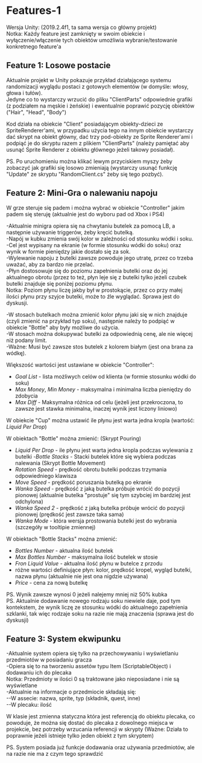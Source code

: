 # Features-1

Wersja Unity: (2019.2.4f1, ta sama wersja co główny projekt)  
Notka: Każdy feature jest zamknięty w swoim obiekcie i wyłączenie/włączenie tych obiektów umożliwia wybranie/testowanie konkretnego feature'a

## **Feature 1**: Losowe postacie
  
Aktualnie projekt w Unity pokazuje przykład działającego systemu randomizacji wyglądu postaci z gotowych elementów (w domyśle: włosy, głowa i tułów).  
Jedyne co to wystarczy wrzucić do pliku "ClientParts" odpowiednie grafiki (z podziałem na męskie i żeńskie) i ewentualnie poprawić pozycję obiektów ("Hair", "Head", "Body")

Kod działa na obiekcie "Client" posiadającym  obiekty-dzieci ze SpriteRenderer'ami, w przypadku użycia tego na innym obiekcie wystarczy dać skrypt na obiekt główny, dać trzy pod-obiekty ze Sprite Renderer'ami i podpiąć je do skryptu razem z plikiem "ClientParts" (należy pamiętać aby usunąć Sprite Renderer z obiektu głównego jeżeli takowy posiadał).

PS. Po uruchomieniu można klikać lewym przyciskiem myszy żeby zobaczyć jak grafiki się losowo zmieniają (wystarczy usunąć funkcję "Update" ze skryptu "RandomClient.cs" żeby się tego pozbyć).

## **Feature 2**: Mini-Gra o nalewaniu napoju
  
W grze steruje się padem i można wybrać w obiekcie "Controller" jakim padem się steruję (aktualnie jest do wyboru pad od Xbox i PS4)

-Aktualnie minigra opiera się na chwytaniu butelek za pomocą LB, a następnie używanie triggerów, żeby kręcić butelką.  
-Napój w kubku zmienia swój kolor w zależności od stosunku wódki i soku.  
-Cel jest wypisany na ekranie (w formie stosunku wódki do soku) oraz wynik w formie pieniędzy jakie dostało się za sok.  
-Wylewanie napoju z butelki zawsze powoduje jego utratę, przez co trzeba uważać, aby za bardzo nie przelać.  
-Płyn dostosowuje się do poziomu zapełnienia butelki oraz do jej aktualnego obrotu (przez to też, płyn leje się z butelki tylko jeżeli czubek butelki znajduje się poniżej poziomu płynu.  
Notka: Poziom płynu liczę jakby był w prostokącie, przez co przy małej ilości płynu przy szyjce butelki, może to źle wyglądać. Sprawa jest do dyskusji.

-W stosach butelkach można zmienić kolor płynu jaki się w nich znajduje (czyli zmienić na przykład typ soku), następnie należy to podpiąć w obiekcie "Bottle" aby były możliwe do użycia.  
-W stosach można dokupywać butelki za odpowiednią cenę, ale nie więcej niż podany limit.  
-Ważne: Musi być zawsze stos butelek z kolorem białym (jest ona brana za wódkę).

Większość wartości jest ustawiane w obiekcie "Controller":
* *Goal List* - lista możliwych celów od klienta (w formie stosunku wódki do soku)
* *Max Money*, *Min Money* - maksymalna i minimalna liczba pieniędzy do zdobycia
* *Max Diff* - Maksymalna różnica od celu (jeżeli jest przekroczona, to zawsze jest stawka minimalna, inaczej wynik jest liczony liniowo)

W obiekcie "Cup" można ustawić ile płynu jest warta jedna kropla (wartość: *Liquid Per Drop*)

W obiektach "Bottle" można zmienić:
(Skrypt Pouring)
* *Liquid Per Drop* - ile płynu jest warta jedna kropla podczas wylewania z butelki
-*Bottle Stacks* - Stacki butelek które się wybiera podczas nalewania
(Skrypt Bottle Movement)
* *Rotation Speed* - prędkość obrotu butelki podczas trzymania odpowiedniego klawisza
* *Move Speed* - prędkość poruszania butelką po ekranie
* *Wanka Speed* - prędkość z jaką butelka próbuje wrócić do pozycji pionowej (aktualnie butelka "prostuje" się tym szybciej im bardziej jest odchylona)
* *Wanka Speed 2* - prędkość z jaką butelka próbuje wrócić do pozycji pionowej (prędkość jest zawsze taka sama)
* *Wanka Mode* - która wersja prostowania butelki jest do wybrania (szczegóły w tooltipie zmiennej)

W obiektach "Bottle Stacks" można zmienić:
* *Bottles Number* - aktualna ilość butelek
* *Max Bottles Number* - maksymalna ilość butelek w stosie
* *Fron Liquid Value* - aktualna ilość płynu w butelce z przodu
* różne wartości definiujące płyn: kolor, prędkość kropel, wygląd butelki, nazwa płynu (aktualnie nie jest ona nigdzie używana)
* *Price* - cena za nową butelkę

PS. Wynik zawsze wynosi 0 jeżeli nalejemy mniej niż 50% kubka  
PS. Aktualnie dodawanie nowego rodzaju soku niewiele daje, pod tym kontekstem, że wynik liczę ze stosunku wódki do aktualnego zapełnienia szklanki, tak więc rodzaje soku na razie nie mają znaczenia (sprawa jest do dyskusji)

## **Feature 3**: System ekwipunku

-Aktualnie system opiera się tylko na przechowywaniu i wyświetlaniu przedmiotów w posiadaniu gracza  
-Opiera się to na tworzeniu assetów typu Item (ScriptableObject) i dodawaniu ich do plecaka  
Notka: Przedmioty w ilości 0 są traktowane jako nieposiadane i nie są wyświetlane  
-Aktualnie na informacje o przedmiocie składają się:  
--W assecie: nazwa, sprite, typ (składnik, quest, inne)  
--W plecaku: ilość

W klasie jest zmienna statyczna która jest referencją do obiektu plecaka, co powoduje, że można się dostać do plecaka z dowolnego miejsca w projekcie, bez potrzeby wrzucania referencji w skrypty (Ważne: Działa to poprawnie jeżeli istnieje tylko jeden obiekt z tym skryptem)

PS. System posiada już funkcje dodawania oraz używania przedmiotów, ale na razie nie ma z czym tego sprawdzić
